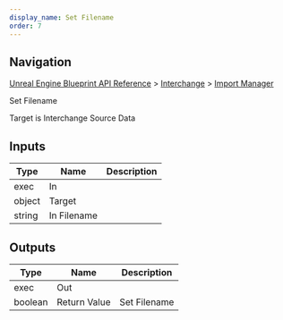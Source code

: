 ```yaml
---
display_name: Set Filename
order: 7
---
```

## Navigation

[Unreal Engine Blueprint API Reference](https://dev.epicgames.com/documentation/en-us/unreal-engine/BlueprintAPI) > [Interchange](https://dev.epicgames.com/documentation/en-us/unreal-engine/BlueprintAPI/Interchange) > [Import Manager](https://dev.epicgames.com/documentation/en-us/unreal-engine/BlueprintAPI/Interchange/ImportManager)

Set Filename

Target is Interchange Source Data

## Inputs

| Type | Name | Description |
| --- | --- | --- |
| exec | In |  |
| object | Target |  |
| string | In Filename |  |

## Outputs

| Type | Name | Description |
| --- | --- | --- |
| exec | Out |  |
| boolean | Return Value | Set Filename |
